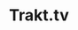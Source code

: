 ---
title: "Trakt.tv"
weight: 9
description: "Check out what I'm watching"
link: "https://trakt.tv/users/darkishlocket10"
---
